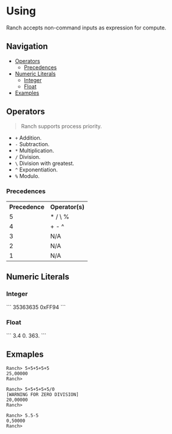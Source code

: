 # Using

Ranch accepts non-command inputs as expression for compute.

## Navigation
+ [Operators](#operators)
  + [Precedences](#precedences)
+ [Numeric Literals](#numeric-literals)
  + [Integer](#integer)
  + [Float](#float)
+ [Examples](#examples)

<h2 id="operators">Operators</h2>

> Ranch supports process priority.
>
+ `+` Addition.
+ `-` Subtraction.
+ `*` Multiplication.
+ `/` Division.
+ `\` Division with greatest.
+ `^` Exponentiation.
+ `%` Modulo.

<h3 id="precedences">Precedences</h3>
<table>
  <tr>
    <th>Precedence</th>
    <th>Operator(s)</th>
  </tr>
  <tr>
    <td>5</td>
    <td>* / \ %</td>
  </tr>
  <tr>
    <td>4</td>
    <td>+ - ^</td>
  </tr>
  <tr>
    <td>3</td>
    <td>N/A</td>
  </tr>
  <tr>
    <td>2</td>
    <td>N/A</td>
  </tr>
  <tr>
    <td>1</td>
    <td>N/A</td>
  </tr>
</table>

<h2 id="numeric-literals">Numeric Literals</h2>
<h3 id="integer">Integer</h3>
```
35363635
0xFF94
```

<h3 id="float">Float</h3>
```
3.4
0.
363.
```

<h2 id="examples">Exmaples</h2>

```
Ranch> 5+5+5+5+5
25,00000
Ranch>
```
```
Ranch> 5+5+5+5+5/0
[WARNING FOR ZERO DIVISION]
20,00000
Ranch>
```

```
Ranch> 5.5-5
0,50000
Ranch>
```
